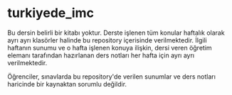 # turkiyede_imc

Bu dersin belirli bir kitabı yoktur. Derste işlenen tüm konular haftalık olarak ayrı ayrı klasörler halinde bu repository içerisinde verilmektedir. İlgili haftanın sunumu ve o hafta işlenen konuya ilişkin, dersi veren öğretim elemanı tarafından hazırlanan ders notları her hafta için ayrı ayrı verilmektedir.

Öğrenciler, sınavlarda bu repository'de verilen sunumlar ve ders notları haricinde bir kaynaktan sorumlu değildir.
